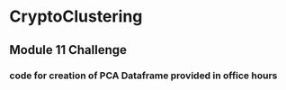 # CryptoClustering
## Module 11 Challenge 
### code for creation of PCA Dataframe provided in office hours